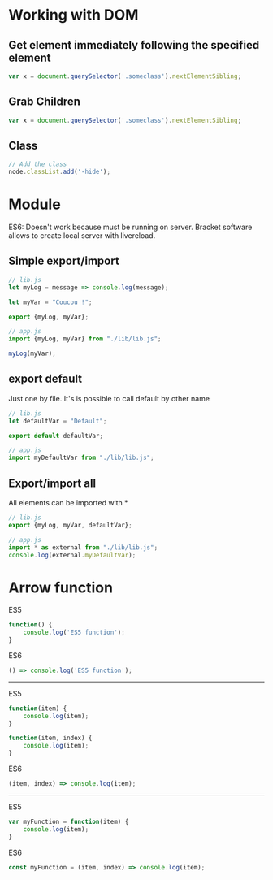 # Working with DOM

## Get element immediately following the specified element
```javascript
var x = document.querySelector('.someclass').nextElementSibling;
```

## Grab Children
```javascript
var x = document.querySelector('.someclass').nextElementSibling;
```

## Class
```javascript
// Add the class
node.classList.add('-hide');
```

# Module

ES6: Doesn't work because must be running on server. Bracket software allows to create local server with livereload.

## Simple export/import
```javascript
// lib.js
let myLog = message => console.log(message);

let myVar = "Coucou !";

export {myLog, myVar};

// app.js
import {myLog, myVar} from "./lib/lib.js";

myLog(myVar);
```

## export default
Just one by file.
It's is possible to call default by other name

```javascript
// lib.js
let defaultVar = "Default";

export default defaultVar;

// app.js
import myDefaultVar from "./lib/lib.js";
```

## Export/import all
All elements can be imported with *

```javascript
// lib.js
export {myLog, myVar, defaultVar};

// app.js
import * as external from "./lib/lib.js";
console.log(external.myDefaultVar);
```

# Arrow function
ES5
```javascript
function() {
    console.log('ES5 function');
}
```

ES6
```javascript
() => console.log('ES5 function');
```

___

ES5
```javascript
function(item) {
    console.log(item);
}

function(item, index) {
    console.log(item);
}
```

ES6
```javascript
(item, index) => console.log(item);
```

___

ES5
```javascript
var myFunction = function(item) {
    console.log(item);
}
```

ES6
```javascript
const myFunction = (item, index) => console.log(item);
```

